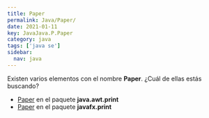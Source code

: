 ```yaml
---
title: Paper
permalink: Java/Paper/
date: 2021-01-11
key: JavaJava.P.Paper
category: java
tags: ['java se']
sidebar: 
  nav: java
---
```


Existen varios elementos con el nombre **Paper**. ¿Cuál de ellas estás buscando?
<ul>
<li><a href="/Java/Paper-java-awt-print/">Paper</a> en el paquete <strong>java.awt.print</strong></li>
<li><a href="/Java/Paper-javafx-print/">Paper</a> en el paquete <strong>javafx.print</strong></li>
<ul>
